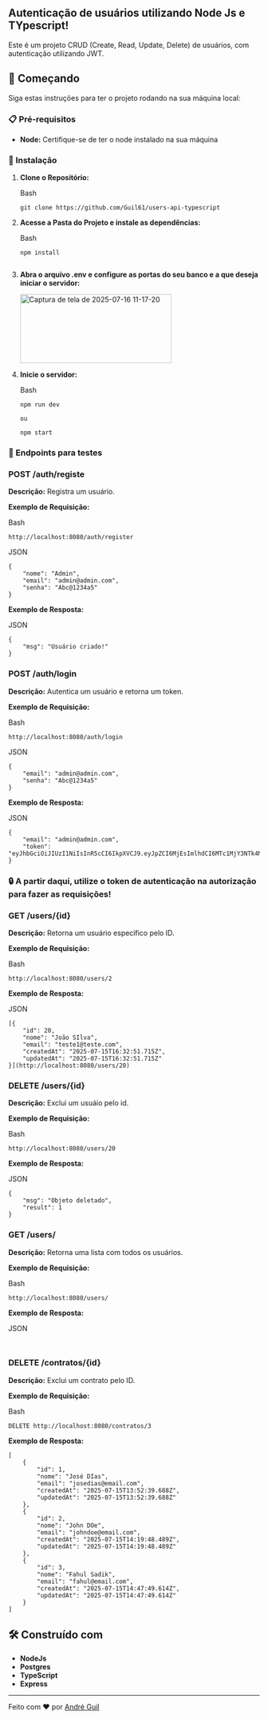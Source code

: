 
## Autenticação de usuários utilizando Node Js e TYpescript!

Este é um projeto CRUD (Create, Read, Update, Delete) de usuários, com autenticação utilizando JWT.

## 🚀 Começando

Siga estas instruções para ter o projeto rodando na sua máquina local:

### 📋 Pré-requisitos

-   **Node:** Certifique-se de ter o node instalado na sua máquina


### 🔧 Instalação

1.  **Clone o Repositório:**
    
    Bash
    
    ```
    git clone https://github.com/Guil61/users-api-typescript
    
    ```
    
2.  **Acesse a Pasta do Projeto e instale as dependências:**
    
    Bash
    
    ```
    npm install

    
    ```

2.  **Abra o arquivo .env e configure as portas do seu banco e a que deseja iniciar o servidor:**
    
    <img width="303" height="138" alt="Captura de tela de 2025-07-16 11-17-20" src="https://github.com/user-attachments/assets/34d3a180-ced7-4f05-bf29-2c9b814a323e" />



3.  **Inicie o servidor:**
    
    Bash
    
    ```
    npm run dev

    ou

    npm start

    ```    

### 🔧 Endpoints para testes

### POST /auth/registe

**Descrição:** Registra um usuário.

**Exemplo de Requisição:**

Bash

```
http://localhost:8080/auth/register

```
JSON

```
{
    "nome": "Admin",
    "email": "admin@admin.com",
    "senha": "Abc@1234a5"
}
```

**Exemplo de Resposta:**

JSON

```
{
    "msg": "Usuário criado!"
}

```


### POST /auth/login

**Descrição:** Autentica um usuário e retorna um token.

**Exemplo de Requisição:**

Bash

```
http://localhost:8080/auth/login

```
JSON

```
{
    "email": "admin@admin.com",
    "senha": "Abc@1234a5"
}
```

**Exemplo de Resposta:**

JSON

```
{
    "email": "admin@admin.com",
    "token": "eyJhbGciOiJIUzI1NiIsInR5cCI6IkpXVCJ9.eyJpZCI6MjEsImlhdCI6MTc1MjY3NTk4MiwiZXhwIjoxNzUyNzYyMzgyfQ.Ql7xHLBqvwmkuZKPSouuuRfQY2Lb0TZxyktAAC2Z1pk"
}

```

### 🔒 A partir daqui, utilize o token de autenticação na autorização para fazer as requisições!

### GET /users/{id}

**Descrição:** Retorna um usuário específico pelo ID.

**Exemplo de Requisição:**

Bash

```
http://localhost:8080/users/2

```


**Exemplo de Resposta:**

JSON

```
[{
    "id": 20,
    "nome": "João SIlva",
    "email": "teste1@teste.com",
    "createdAt": "2025-07-15T16:32:51.715Z",
    "updatedAt": "2025-07-15T16:32:51.715Z"
}](http://localhost:8080/users/20)
```


### DELETE /users/{id}

**Descrição:** Exclui um usuáio pelo id.

**Exemplo de Requisição:**

Bash

```
http://localhost:8080/users/20

```


**Exemplo de Resposta:**

JSON

```
{
    "msg": "Objeto deletado",
    "result": 1
}

```


### GET /users/

**Descrição:** Retorna uma lista com todos os usuários.

**Exemplo de Requisição:**

Bash

```
http://localhost:8080/users/
```




**Exemplo de Resposta:**

JSON

```


```


### DELETE /contratos/{id}

**Descrição:** Exclui um contrato pelo ID.

**Exemplo de Requisição:**

Bash

```
DELETE http://localhost:8080/contratos/3

```


**Exemplo de Resposta:**

```
[
    {
        "id": 1,
        "nome": "José DIas",
        "email": "josedias@email.com",
        "createdAt": "2025-07-15T13:52:39.688Z",
        "updatedAt": "2025-07-15T13:52:39.688Z"
    },
    {
        "id": 2,
        "nome": "John DOe",
        "email": "johndoe@email.com",
        "createdAt": "2025-07-15T14:19:48.489Z",
        "updatedAt": "2025-07-15T14:19:48.489Z"
    },
    {
        "id": 3,
        "nome": "Fahul Sadik",
        "email": "fahul@email.com",
        "createdAt": "2025-07-15T14:47:49.614Z",
        "updatedAt": "2025-07-15T14:47:49.614Z"
    }
]
```




## 🛠️ Construído com

-   **NodeJs**
-   **Postgres**
-   **TypeScript** 
-   **Express** 

----------

 Feito com ❤️ por [André Guil](https://github.com/Guil61) 
